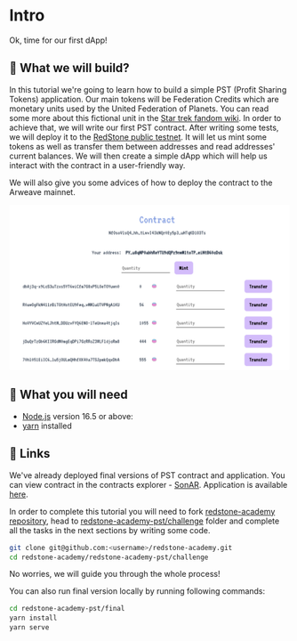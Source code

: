 # Intro

Ok, time for our first dApp!

## 👷 What we will build?

In this tutorial we're going to learn how to build a simple PST (Profit Sharing Tokens) application. Our main tokens will be Federation Credits which are monetary units used by the United Federation of Planets. You can read some more about this fictional unit in the [Star trek fandom wiki](https://memory-alpha.fandom.com/wiki/Federation_credit). In order to achieve that, we will write our first PST contract. After writing some tests, we will deploy it to the [RedStone public testnet](https://testnet.redstone.tools/). It will let us mint some tokens as well as transfer them between addresses and read addresses' current balances. We will then create a simple dApp which will help us interact with the contract in a user-friendly way.

We will also give you some advices of how to deploy the contract to the Arweave mainnet.

![PST-app](./assets/app.png)

## 🔨 What you will need

- [Node.js](https://nodejs.org/en/download/) version 16.5 or above:
- [yarn](https://yarnpkg.com/getting-started/install) installed

## 🔗 Links

We've already deployed final versions of PST contract and application.
You can view contract in the contracts explorer - [SonAR](https://sonar.redstone.tools/#/app/contract/NfOsoVlsQ4_hh_tLwvI4IkNQr0Ey5p3_uHTqKD1O3Ts?network=testnet). Application is available [here](https://pst.redstone.academy).

In order to complete this tutorial you will need to fork [redstone-academy repository](https://github.com/redstone-finance/redstone-academy), head to [redstone-academy-pst/challenge](https://github.com/redstone-finance/redstone-academy/tree/main/redstone-academy-pst/challenge) folder and complete all the tasks in the next sections by writing some code.

```bash
git clone git@github.com:<username>/redstone-academy.git
cd redstone-academy/redstone-academy-pst/challenge
```

No worries, we will guide you through the whole process!

You can also run final version locally by running following commands:

```bash
cd redstone-academy-pst/final
yarn install
yarn serve
```
